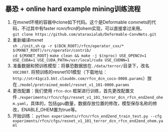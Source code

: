 ## 暴恐 + online hard example mining训练流程
1. 在mxnet环境的容器中clone如下代码。这个是Deformable convnets的代码，不过其中有faster rcnn/frcn的ohem实现，可以直接拿过来用。  
`git clone https://github.com/ataraxialab/Deformable-ConvNets.git`
2. 重新编译mxnet    
`sh ./init,sh`
`cp -r $(DCN_ROOT)/rfcn/operator_cxx/* $(MXNET_ROOT)/src/operator/contrib/`     
`cd ${MXNET_ROOT}`
`make clean && make -j $(nproc) USE_OPENCV=1 USE_CUDA=1 USE_CUDA_PATH=/usr/local/cuda USE_CUDNN=1`
3. 准备数据和预训练模型：将暴恐数据放在`./data/terror/`目录下，改名`VOC2007`. 将预训练的resnet101模型（下载地址：`http://otr41gcz3.bkt.clouddn.com/rfcn_dcn_coco-0008.params`）放在`./model/pretrained_model/resnet_v1_101-0000.params`
4. 更改配置：我们使用 `rfcn-dcn` 框架进行训练，首先更改配置文件`./experiments/rfcn/cfgs/resnet_v1_101_terror_dcn_rfcn_end2end_ohem.yaml`，具体的，包括gpu数量，数据存放位置的修改，模型保存名称的修改，ENABLE_OHEM置为true等。
5. 开始训练：
`python experiments/rfcn/rfcn_end2end_train_test.py --cfg experiments/rfcn/cfgs/resnet_v1_101_terror_dcn_rfcn_end2end_ohem.yaml`
